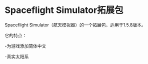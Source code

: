 # Spaceflight Simulator拓展包

Spaceflight Simulator（航天模拟器）的一个拓展包，适用于1.5.8版本。

它的特点：

-为游戏添加简体中文

-真实太阳系
